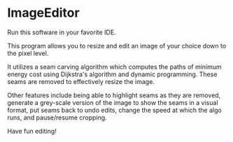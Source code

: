 # ImageEditor

Run this software in your favorite IDE. 

This program allows you to resize and edit an image of your choice down to the pixel level.

It utilizes a seam carving algorithm which computes the paths of minimum energy cost using Dijkstra's algorithm and dynamic programming. These seams are removed to effectively resize the image. 

Other features include being able to highlight seams as they are removed, generate a grey-scale version of the image to show the seams in a visual format, put seams back to undo edits, change the speed at which the algo runs, and pause/resume cropping. 

Have fun editing!
